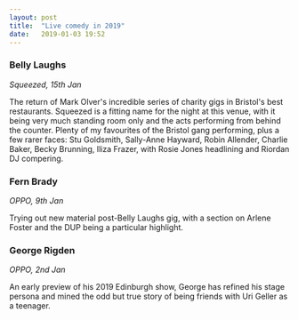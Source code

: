 ```yaml
---
layout: post
title:  "Live comedy in 2019"
date:   2019-01-03 19:52
---
```


### Belly Laughs
*Squeezed, 15th Jan*

The return of Mark Olver's incredible series of charity gigs in Bristol's best restaurants. Squeezed is a fitting name for the night at this venue, with it being very much standing room only and the acts performing from behind the counter. Plenty of my favourites of the Bristol gang performing, plus a few rarer faces: Stu Goldsmith, Sally-Anne Hayward, Robin Allender, Charlie Baker, Becky Brunning, Iliza Frazer, with Rosie Jones headlining and Riordan DJ compering.

### Fern Brady
*OPPO, 9th Jan*

Trying out new material post-Belly Laughs gig, with a section on Arlene Foster and the DUP being a particular highlight.

### George Rigden
*OPPO, 2nd Jan*

An early preview of his 2019 Edinburgh show, George has refined his stage persona and mined the odd but true story of being friends with Uri Geller as a teenager.
